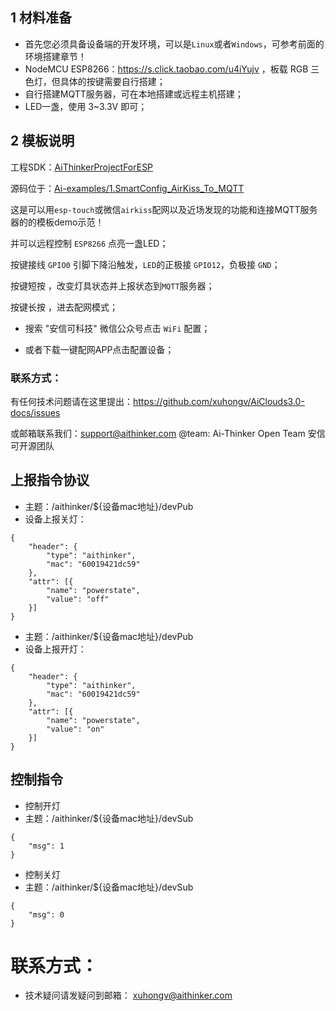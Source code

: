 

## 1 材料准备

- 首先您必须具备设备端的开发环境，可以是`Linux`或者`Windows`，可参考前面的环境搭建章节！
- NodeMCU ESP8266：https://s.click.taobao.com/u4iYujv ，板载 RGB 三色灯，但具体的按键需要自行搭建；
- 自行搭建MQTT服务器，可在本地搭建或远程主机搭建；
- LED一盏，使用 3~3.3V 即可；

## 2 模板说明

 工程SDK：[AiThinkerProjectForESP](https://gitee.com/xuhongv/AiThinkerProjectForESP)

 源码位于：[Ai-examples/1.SmartConfig_AirKiss_To_MQTT](https://gitee.com/xuhongv/AiThinkerProjectForESP/tree/master/Ai-examples/1.SmartConfig_AirKiss_To_MQTT)

 这是可以用`esp-touch`或微信`airkiss`配网以及近场发现的功能和连接MQTT服务器的的模板demo示范！ 

 并可以远程控制 `ESP8266` 点亮一盏LED；
 
 按键接线 `GPIO0` 引脚下降沿触发，`LED`的正极接 `GPIO12`，负极接 `GND`；

 按键短按 ，改变灯具状态并上报状态到`MQTT`服务器；

 按键长按 ，进去配网模式；

 - 搜索 "安信可科技" 微信公众号点击 `WiFi` 配置；

 - 或者下载一键配网APP点击配置设备；


 ### 联系方式：
 
 有任何技术问题请在这里提出：https://github.com/xuhongv/AiClouds3.0-docs/issues
 
 或邮箱联系我们：support@aithinker.com @team: Ai-Thinker Open Team 安信可开源团队
 

## 上报指令协议

- 主题：/aithinker/${设备mac地址}/devPub
- 设备上报关灯：

```
{
	"header": {
		"type": "aithinker",
		"mac": "60019421dc59"
	},
	"attr": [{
		"name": "powerstate",
		"value": "off"
	}]
}
```

- 主题：/aithinker/${设备mac地址}/devPub
- 设备上报开灯：

```
{
	"header": {
		"type": "aithinker",
		"mac": "60019421dc59"
	},
	"attr": [{
		"name": "powerstate",
		"value": "on"
	}]
}
```
## 控制指令

- 控制开灯
- 主题：/aithinker/${设备mac地址}/devSub

```
{
	"msg": 1
}
```

- 控制关灯
- 主题：/aithinker/${设备mac地址}/devSub

```
{
	"msg": 0
}
```

# 联系方式：

- 技术疑问请发疑问到邮箱： xuhongv@aithinker.com